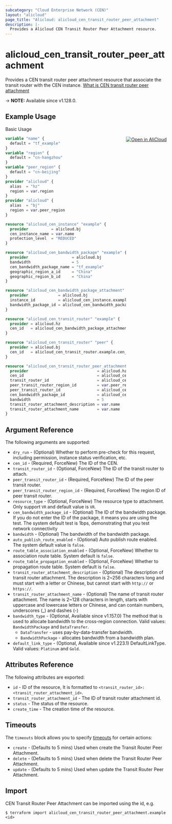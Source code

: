```yaml
---
subcategory: "Cloud Enterprise Network (CEN)"
layout: "alicloud"
page_title: "Alicloud: alicloud_cen_transit_router_peer_attachment"
description: |-
  Provides a Alicloud CEN Transit Router Peer Attachment resource.
---
```


# alicloud_cen_transit_router_peer_attachment

Provides a CEN transit router peer attachment resource that associate the transit router with the CEN instance. [What is CEN transit router peer attachment](https://www.alibabacloud.com/help/en/cen/developer-reference/api-cbn-2017-09-12-createtransitrouterpeerattachment)

-> **NOTE:** Available since v1.128.0.

## Example Usage
<div class="oics-button" style="float: right;margin: 0 0 -40px 0;">
  <a href="https://api.aliyun.com/api-tools/terraform?resource=alicloud_cen_transit_router_peer_attachment&exampleId=c0d36f70-8856-a451-6a1e-ab5f03e359c0dd0321da&activeTab=example&spm=docs.r.cen_transit_router_peer_attachment.0.c0d36f7088" target="_blank">
    <img alt="Open in AliCloud" src="https://img.alicdn.com/imgextra/i1/O1CN01hjjqXv1uYUlY56FyX_!!6000000006049-55-tps-254-36.svg" style="max-height: 44px; margin: 32px auto; max-width: 100%;">
  </a>
</div>

Basic Usage

```terraform
variable "name" {
  default = "tf_example"
}
variable "region" {
  default = "cn-hangzhou"
}
variable "peer_region" {
  default = "cn-beijing"
}
provider "alicloud" {
  alias  = "hz"
  region = var.region
}
provider "alicloud" {
  alias  = "bj"
  region = var.peer_region
}

resource "alicloud_cen_instance" "example" {
  provider          = alicloud.bj
  cen_instance_name = var.name
  protection_level  = "REDUCED"
}

resource "alicloud_cen_bandwidth_package" "example" {
  provider                   = alicloud.bj
  bandwidth                  = 5
  cen_bandwidth_package_name = "tf_example"
  geographic_region_a_id     = "China"
  geographic_region_b_id     = "China"
}

resource "alicloud_cen_bandwidth_package_attachment" "example" {
  provider             = alicloud.bj
  instance_id          = alicloud_cen_instance.example.id
  bandwidth_package_id = alicloud_cen_bandwidth_package.example.id
}

resource "alicloud_cen_transit_router" "example" {
  provider = alicloud.hz
  cen_id   = alicloud_cen_bandwidth_package_attachment.example.instance_id
}

resource "alicloud_cen_transit_router" "peer" {
  provider = alicloud.bj
  cen_id   = alicloud_cen_transit_router.example.cen_id
}

resource "alicloud_cen_transit_router_peer_attachment" "example" {
  provider                              = alicloud.hz
  cen_id                                = alicloud_cen_instance.example.id
  transit_router_id                     = alicloud_cen_transit_router.example.transit_router_id
  peer_transit_router_region_id         = var.peer_region
  peer_transit_router_id                = alicloud_cen_transit_router.peer.transit_router_id
  cen_bandwidth_package_id              = alicloud_cen_bandwidth_package_attachment.example.bandwidth_package_id
  bandwidth                             = 5
  transit_router_attachment_description = var.name
  transit_router_attachment_name        = var.name
}
```

## Argument Reference

The following arguments are supported:

* `dry_run` - (Optional) Whether to perform pre-check for this request, including permission, instance status verification, etc.
* `cen_id` - (Required, ForceNew) The ID of the CEN.
* `transit_router_id` - (Optional, ForceNew) The ID of the transit router to attach.
* `peer_transit_router_id` - (Required, ForceNew) The ID of the peer transit router.
* `peer_transit_router_region_id` - (Required, ForceNew) The region ID of peer transit router.
* `resource_type` - (Optional, ForceNew) The resource type to attachment. Only support `VR` and default value is `VR`.
* `cen_bandwidth_package_id` - (Optional) The ID of the bandwidth package. If you do not enter the ID of the package, it means you are using the test. The system default test is 1bps, demonstrating that you test network connectivity
* `bandwidth` - (Optional) The bandwidth of the bandwidth package.
* `auto_publish_route_enabled` - (Optional) Auto publish route enabled. The system default value is `false`.
* `route_table_association_enabled` - (Optional, ForceNew) Whether to association route table. System default is `false`.
* `route_table_propagation_enabled` - (Optional, ForceNew) Whether to propagation route table. System default is `false`.
* `transit_router_attachment_description` - (Optional) The description of transit router attachment. The description is 2~256 characters long and must start with a letter or Chinese, but cannot start with `http://` or `https://`.
* `transit_router_attachment_name` - (Optional) The name of transit router attachment. The name is 2~128 characters in length, starts with uppercase and lowercase letters or Chinese, and can contain numbers, underscores (_) and dashes (-)
* `bandwidth_type` - (Optional, Available since v1.157.0) The method that is used to allocate bandwidth to the cross-region connection. Valid values: `BandwidthPackage` and `DataTransfer`.
  * `DataTransfer` - uses pay-by-data-transfer bandwidth.
  * `BandwidthPackage` - allocates bandwidth from a bandwidth plan.
* `default_link_type` - (Optional, Available since v1.223.1) DefaultLinkType. Valid values: `Platinum` and `Gold`.

## Attributes Reference

The following attributes are exported:

* `id` - ID of the resource, It is formatted to `<transit_router_id>:<transit_router_attachment_id>`. 
* `transit_router_attachment_id` - The ID of transit router attachment id.
* `status` - The status of the resource.
* `create_time` - The creation time of the resource.

## Timeouts

The `timeouts` block allows you to specify [timeouts](https://www.terraform.io/docs/configuration-0-11/resources.html#timeouts) for certain actions:
* `create` - (Defaults to 5 mins) Used when create the Transit Router Peer Attachment.
* `delete` - (Defaults to 5 mins) Used when delete the Transit Router Peer Attachment.
* `update` - (Defaults to 5 mins) Used when update the Transit Router Peer Attachment.

## Import

CEN Transit Router Peer Attachment can be imported using the id, e.g.

```shell
$ terraform import alicloud_cen_transit_router_peer_attachment.example <id>
```
